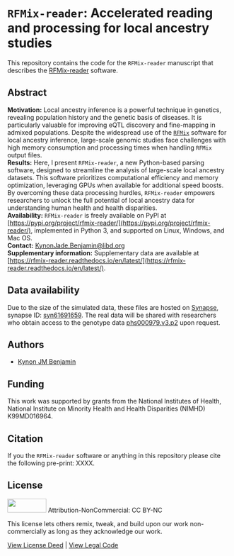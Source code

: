 # `RFMix-reader`: Accelerated reading and processing for local ancestry studies

This repository contains the code for the `RFMix-reader` manuscript that describes the [RFMix-reader](https://github.com/heart-gen/rfmix_reader) software.

## Abstract
**Motivation:** Local ancestry inference is a powerful technique in genetics, revealing population history and the genetic basis of diseases. It is particularly valuable 
for improving eQTL discovery and fine-mapping in admixed populations. Despite the widespread use of the [`RFMix`](https://github.com/slowkoni/rfmix) software for local 
ancestry inference, large-scale genomic studies face challenges with high memory consumption and processing times when handling `RFMix` output files.<br /> **Results:** 
Here, I present `RFMix-reader`, a new Python-based parsing software, designed to streamline the analysis of large-scale local ancestry datasets. This software prioritizes 
computational efficiency and memory optimization, leveraging GPUs when available for additional speed boosts. By overcoming these data processing hurdles, `RFMix-reader` 
empowers researchers to unlock the full potential of local ancestry data for understanding human health and health disparities.<br /> **Availability:** `RFMix-reader` is 
freely available on PyPI at [https://pypi.org/project/rfmix-reader/](https://pypi.org/project/rfmix-reader/), implemented in Python 3, and supported on Linux, Windows, and 
Mac OS.<br /> **Contact:** [KynonJade.Benjamin@libd.org](KynonJade.Benjamin@libd.org)<br /> **Supplementary information:** Supplementary data are available at 
[https://rfmix-reader.readthedocs.io/en/latest/](https://rfmix-reader.readthedocs.io/en/latest/).

## Data availability
Due to the size of the simulated data, these files are hosted on [Synapse](synapse.org), synapse ID: [syn61691659](https://www.synapse.org/Synapse:syn61691659). The real 
data will be shared with researchers who obtain access to the genotype data 
[phs000979.v3.p2](https://www.ncbi.nlm.nih.gov/projects/gap/cgi-bin/study.cgi?study_id=phs000979.v3.p2) upon request.

## Authors
* [Kynon JM Benjamin](https://github.com/Krotosbenjamin)

## Funding

This work was supported by grants from the National Institutes of Health, National Institute on Minority Health and Health Disparities (NIMHD) K99MD016964.

## Citation

If you the `RFMix-reader` software or anything in this repository please cite the following pre-print: XXXX.

## License

<img src="https://licensebuttons.net/l/by-nc/3.0/88x31.png" alt width="88" height="31" scale="0"> Attribution-NonCommercial: CC BY-NC

This license lets others remix, tweak, and build upon our work non-commercially as long as they acknowledge our work.

[View License Deed](https://creativecommons.org/licenses/by-nc/4.0) | [View Legal Code](https://creativecommons.org/licenses/by-nc/4.0/legalcode)
